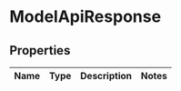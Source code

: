 
# ModelApiResponse

## Properties
Name | Type | Description | Notes
------------ | ------------- | ------------- | -------------



